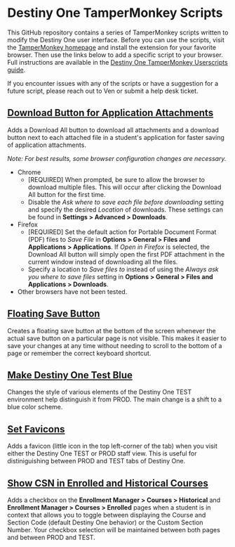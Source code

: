 # Destiny One TamperMonkey Scripts
This GitHub repository contains a series of TamperMonkey scripts written to modify the Destiny One user interface. Before you can use the scripts, visit the [TamperMonkey homepage](https://www.tampermonkey.net/) and install the extension for your favorite browser. Then use the links below to add a specific script to your browser. Full instructions are available in the [Destiny One TamperMonkey Userscripts guide](https://ucdavis.app.box.com/file/745737709189).

If you encounter issues with any of the scripts or have a suggestion for a future script, please reach out to Ven or submit a help desk ticket.

## [Download Button for Application Attachments](https://github.com/venmey/Destiny-One-TamperMonkey-Scripts/raw/main/downloadButtonForApplicationAttachments.user.js)
Adds a Download All button to download all attachments and a download button next to each attached file in a student's application for faster saving of application attachments.

*Note: For best results, some browser configuration changes are necessary.*
* Chrome
  * [REQUIRED] When prompted, be sure to allow the browser to download multiple files. This will occur after clicking the Download All button for the first time.
  * Disable the *Ask where to save each file before downloading* setting and specify the desired *Location* of downloads. These settings can be found in **Settings > Advanced > Downloads**.
* Firefox
  * [REQUIRED] Set the default action for Portable Document Format (PDF) files to *Save File* in **Options > General > Files and Applications > Applications**. If *Open in Firefox* is selected, the Download All button will simply open the first PDF attachment in the current window instead of downloading all the files.
  * Specify a location to *Save files to* instead of using the *Always ask you where to save files* setting in **Options > General > Files and Applications > Downloads**.
* Other browsers have not been tested.

## [Floating Save Button](https://github.com/venmey/Destiny-One-TamperMonkey-Scripts/raw/main/floatingButtons.user.js)
Creates a floating save button at the bottom of the screen whenever the actual save button on a particular page is not visible. This makes it easier to save your changes at any time without needing to scroll to the bottom of a page or remember the correct keyboard shortcut.

## [Make Destiny One Test Blue](https://github.com/venmey/Destiny-One-TamperMonkey-Scripts/raw/main/makeDestinyTestBlue.user.js)
Changes the style of various elements of the Destiny One TEST environment help distinguish it from PROD. The main change is a shift to a blue color scheme.

## [Set Favicons](https://github.com/venmey/Destiny-One-TamperMonkey-Scripts/raw/main/favIcons.user.js)
Adds a favicon (little icon in the top left-corner of the tab) when you visit either the Destiny One TEST or PROD staff view. This is useful for distiniguishing between PROD and TEST tabs of Destiny One.

## [Show CSN in Enrolled and Historical Courses](https://github.com/venmey/Destiny-One-TamperMonkey-Scripts/raw/main/showCsn.user.js)
Adds a checkbox on the **Enrollment Manager > Courses > Historical** and **Enrollment Manager > Courses > Enrolled** pages when a student is in context that allows you to toggle between displaying the Course and Section Code (default Destiny One behavior) or the Custom Section Number. Your checkbox selection will be maintained between both pages and between PROD and TEST.